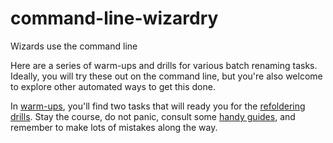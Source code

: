 # command-line-wizardry
Wizards use the command line

Here are a series of warm-ups and drills for various batch renaming tasks. Ideally, you will try these out on the command line, but you're also welcome to explore other automated ways to get this done.

In [warm-ups](warm-ups), you'll find two tasks that will ready you for the [refoldering drills](refoldering). Stay the course, do not panic, consult some [handy guides](http://dd388.github.io/crals/ "Script Ahoy"), and remember to make lots of mistakes along the way.
